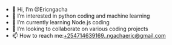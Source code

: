 - 👋 Hi, I’m @Ericngacha
- 👀 I’m interested in python coding and machine  learning 
- 🌱 I’m currently learning Node.js coding 
- 💞️ I’m looking to collaborate on various coding projects
- 📫 How to reach me:+254714639169..ngachaeric@gmail.com

<!---
Ericngacha/Ericngacha is a ✨ special ✨ repository because its `README.md` (this file) appears on your GitHub profile.
You can click the Preview link to take a look at your changes.
--->
